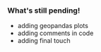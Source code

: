 ### What's still pending!
 - adding geopandas plots
 - adding comments in code
 - adding final touch